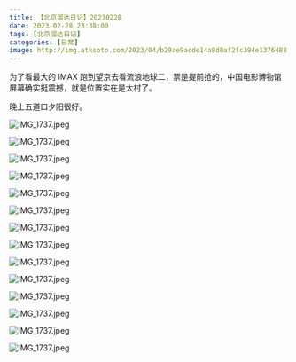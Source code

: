 ```yaml
---
title: 【北京溜达日记】20230228
date: 2023-02-28 23:38:00
tags: [北京溜达日记]
categories: [日常]
image: http://img.atksoto.com/2023/04/b29ae9acde14a8d0af2fc394e1376488.jpeg
---
```


为了看最大的 IMAX 跑到望京去看流浪地球二，票是提前抢的，中国电影博物馆屏幕确实挺震撼，就是位置实在是太村了。

晚上五道口夕阳很好。

![IMG_1737.jpeg](http://img.atksoto.com/2023/04/e2ed7d08f726a76dc8c7f79777d118f7.jpeg)

![IMG_1737.jpeg](http://img.atksoto.com/2023/04/566b792002b2fbf19c92d8ea144dc3e0.jpeg)

![IMG_1737.jpeg](http://img.atksoto.com/2023/04/dbab2407e82250b24e84cf25d7726d94.jpeg)

![IMG_1737.jpeg](http://img.atksoto.com/2023/04/0f9c6f41386574a21d50bddb292e1f14.jpeg)

![IMG_1737.jpeg](http://img.atksoto.com/2023/04/b697302e71360c8fdb6dd0cd98961fda.jpeg)

![IMG_1737.jpeg](http://img.atksoto.com/2023/04/0e35f877432d486c133a38de11405094.jpeg)

![IMG_1737.jpeg](http://img.atksoto.com/2023/04/0628f92a7f39176959936f12c85ee45f.jpeg)

![IMG_1737.jpeg](http://img.atksoto.com/2023/04/ab269f669a84cf1ac410cbc1702defdb.jpeg)

![IMG_1737.jpeg](http://img.atksoto.com/2023/04/b29ae9acde14a8d0af2fc394e1376488.jpeg)

![IMG_1737.jpeg](http://img.atksoto.com/2023/04/4603e52856c9f3501d83badfcb239160.jpeg)

![IMG_1737.jpeg](http://img.atksoto.com/2023/04/cb04bcf9c9de9d8af7f0be169b9662cc.jpeg)

![IMG_1737.jpeg](http://img.atksoto.com/2023/04/8b9f52944455af39a7c5d4d4c6d53ec7.jpeg)

![IMG_1737.jpeg](http://img.atksoto.com/2023/04/e590b333596a118015170d13c5a4b6a9.jpeg)

![IMG_1737.jpeg](http://img.atksoto.com/2023/04/5350ca55822cc17e0393e2b7acd1ef85.jpeg)

